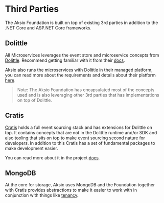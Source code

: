 # Third Parties

The Aksio Foundation is built on top of existing 3rd parties in addition to the .NET Core and ASP.NET Core frameworks.

## Dolittle

All Microservices leverages the event store and microservice concepts from [Dolittle](https://dolittle.io).
Recommend getting familiar with it from their [docs](https://dolittle.io/docs/).

Aksio also runs the microservices with Dolittle in their managed platform, you can read more
about the requirements and details about their platform [here](https://dolittle.io/docs/platform/requirements/).

> Note: The Aksio Foundation has encapsulated most of the concepts used and is also leveraging other 3rd parties
> that has implementations on top of Dolittle.

## Cratis

[Cratis](https://github.com/cratis/cratis) holds a full event sourcing stack and has extensions for Dolittle on top. It contains concepts that are
not in the Dolittle runtime and/or SDK and also tooling that sits on top to make event sourcing second nature
for developers. In addition to this Cratis has a set of fundamental packages to make development easier.

You can read more about it in the project [docs](https://github.com/Cratis/cratis/tree/main/Documentation).

## MongoDB

At the core for storage, Aksio uses MongoDB and the Foundation together with Cratis provides abstractions to make it
easier to work with in conjunction with things like [tenancy](./tenancy.md).
